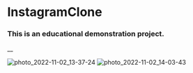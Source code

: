 # InstagramClone
### This is an educational demonstration project.

__

![photo_2022-11-02_13-37-24](https://user-images.githubusercontent.com/105007162/199428169-5beca6ff-5dc3-4018-b41e-cd470c38c676.jpg)
![photo_2022-11-02_14-03-43](https://user-images.githubusercontent.com/105007162/199433898-3effaf5b-9f55-4c37-bfe2-fccf0ac6bc50.jpg)
